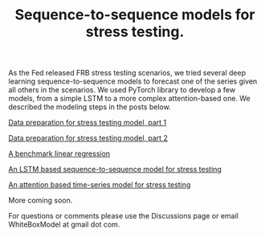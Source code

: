 <header>

# Sequence-to-sequence models for stress testing.

</header>

As the Fed released FRB stress testing scenarios, we tried several deep learning sequence-to-sequence models to forecast one of the series given all others in the scenarios. We used PyTorch library to develop a few models, from a simple LSTM to a more complex attention-based one. We described the modeling steps in the posts below.

<a href="_posts/2024-03-01-data-preparation-for-stress-testing-model-part-1.md">Data preparation for stress testing model, part 1</a>

<a href="_posts/2024-03-01-data-preparation-for-stress-testing-model-part-2.md">Data preparation for stress testing model, part 2</a>

<a href="_posts/2024-03-21-benchmark-linear-regression-for-stress-testing.md">A benchmark linear regression</a>

<a href="_posts/2024-03-31-LSTM-based-sequence-to-sequence-model.md">An LSTM based sequence-to-sequence model for stress testing</a>

<a href="_posts/2024-04-12-Attention-based-sequence-to-sequence-model.md">An attention based time-series model for stress testing</a>

More coming soon.

For questions or comments please use the Discussions page or email WhiteBoxModel at gmail dot com.
